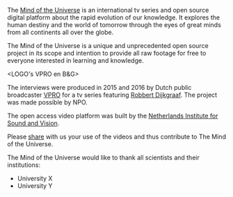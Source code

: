 The [Mind of the Universe](http://www.vpro.nl/programmas/the-mind-of-the-universe/kijk/extra/english.html) is an international tv series and open source digital platform about the rapid evolution of our knowledge. It explores the human destiny and the world of tomorrow through the eyes of great minds from all continents all over the globe.

The Mind of the Universe is a unique and unprecedented open source project in its scope and intention to provide all raw footage for free to everyone interested in learning and knowledge.

<LOGO's VPRO en B&G>

The interviews were produced in 2015 and 2016 by Dutch public broadcaster [VPRO](http://www.vpro.nl/english) for a tv series featuring [Robbert Dijkgraaf](https://en.wikipedia.org/wiki/Robbert_Dijkgraaf). The project was made possible by NPO.

The open access video platform was built by the [Netherlands Institute for Sound and Vision](http://www.beeldengeluid.nl/en).

Please [share]() with us your use of the videos and thus contribute to The Mind of the Universe.

The Mind of the Universe would like to thank all scientists and their institutions:
- University X
- University Y